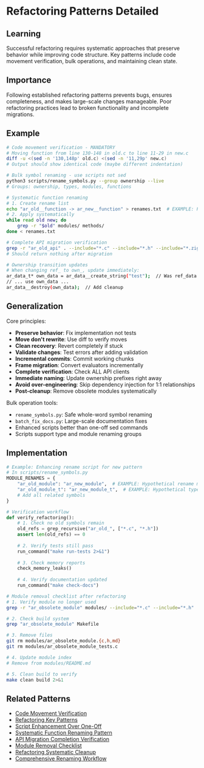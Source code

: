 # Refactoring Patterns Detailed

## Learning

Successful refactoring requires systematic approaches that preserve behavior while improving code structure. Key patterns include code movement verification, bulk operations, and maintaining clean state.

## Importance

Following established refactoring patterns prevents bugs, ensures completeness, and makes large-scale changes manageable. Poor refactoring practices lead to broken functionality and incomplete migrations.

## Example

```bash
# Code movement verification - MANDATORY
# Moving function from line 130-148 in old.c to line 11-29 in new.c
diff -u <(sed -n '130,148p' old.c) <(sed -n '11,29p' new.c)
# Output should show identical code (maybe different indentation)

# Bulk symbol renaming - use scripts not sed
python3 scripts/rename_symbols.py --group ownership --live
# Groups: ownership, types, modules, functions

# Systematic function renaming
# 1. Create rename list
echo "ar_old__function -> ar_new__function" > renames.txt  # EXAMPLE: Pattern demonstration
# 2. Apply systematically
while read old new; do
    grep -r "$old" modules/ methods/
done < renames.txt

# Complete API migration verification
grep -r "ar_old_api" . --include="*.c" --include="*.h" --include="*.zig"
# Should return nothing after migration

# Ownership transition updates
# When changing ref_ to own_, update immediately:
ar_data_t* own_data = ar_data__create_string("test");  // Was ref_data
// ... use own_data ...
ar_data__destroy(own_data);  // Add cleanup
```

## Generalization

Core principles:
- **Preserve behavior**: Fix implementation not tests
- **Move don't rewrite**: Use diff to verify moves
- **Clean recovery**: Revert completely if stuck
- **Validate changes**: Test errors after adding validation
- **Incremental commits**: Commit working chunks
- **Frame migration**: Convert evaluators incrementally
- **Complete verification**: Check ALL API clients
- **Immediate naming**: Update ownership prefixes right away
- **Avoid over-engineering**: Skip dependency injection for 1:1 relationships
- **Post-cleanup**: Remove obsolete modules systematically

Bulk operation tools:
- `rename_symbols.py`: Safe whole-word symbol renaming
- `batch_fix_docs.py`: Large-scale documentation fixes
- Enhanced scripts better than one-off sed commands
- Scripts support type and module renaming groups

## Implementation

```python
# Example: Enhancing rename script for new pattern
# In scripts/rename_symbols.py
MODULE_RENAMES = {
    "ar_old_module": "ar_new_module",  # EXAMPLE: Hypothetical rename mapping
    "ar_old_module_t": "ar_new_module_t",  # EXAMPLE: Hypothetical type rename
    # Add all related symbols
}

# Verification workflow
def verify_refactoring():
    # 1. Check no old symbols remain
    old_refs = grep_recursive("ar_old_", ["*.c", "*.h"]) 
    assert len(old_refs) == 0
    
    # 2. Verify tests still pass
    run_command("make run-tests 2>&1")
    
    # 3. Check memory reports
    check_memory_leaks()
    
    # 4. Verify documentation updated
    run_command("make check-docs")
```

```bash
# Module removal checklist after refactoring
# 1. Verify module no longer used
grep -r "ar_obsolete_module" modules/ --include="*.c" --include="*.h"

# 2. Check build system
grep "ar_obsolete_module" Makefile

# 3. Remove files
git rm modules/ar_obsolete_module.{c,h,md}
git rm modules/ar_obsolete_module_tests.c

# 4. Update module index
# Remove from modules/README.md

# 5. Clean build to verify
make clean build 2>&1
```

## Related Patterns
- [Code Movement Verification](code-movement-verification.md)
- [Refactoring Key Patterns](refactoring-key-patterns.md)
- [Script Enhancement Over One-Off](script-enhancement-over-one-off.md)
- [Systematic Function Renaming Pattern](systematic-function-renaming-pattern.md)
- [API Migration Completion Verification](api-migration-completion-verification.md)
- [Module Removal Checklist](module-removal-checklist.md)
- [Refactoring Systematic Cleanup](refactoring-systematic-cleanup.md)
- [Comprehensive Renaming Workflow](comprehensive-renaming-workflow.md)